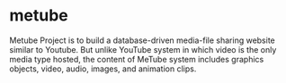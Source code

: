 # metube
Metube Project is to build a database-driven media-file sharing website similar to Youtube. But unlike YouTube system in which video is the only media type hosted, the content of MeTube system includes graphics objects, video, audio, images, and animation clips.
